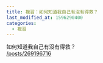 ```yaml
---
title: 複習：如何知道我自己有沒有得救？
last_modified_at: 1596290400
categories:
  - 複習
---
```


<p>如何知道我自己有沒有得救？<br>
<a href="/posts/269196716" target="_blank">/posts/269196716</a></p>

<p>&nbsp;</p>

